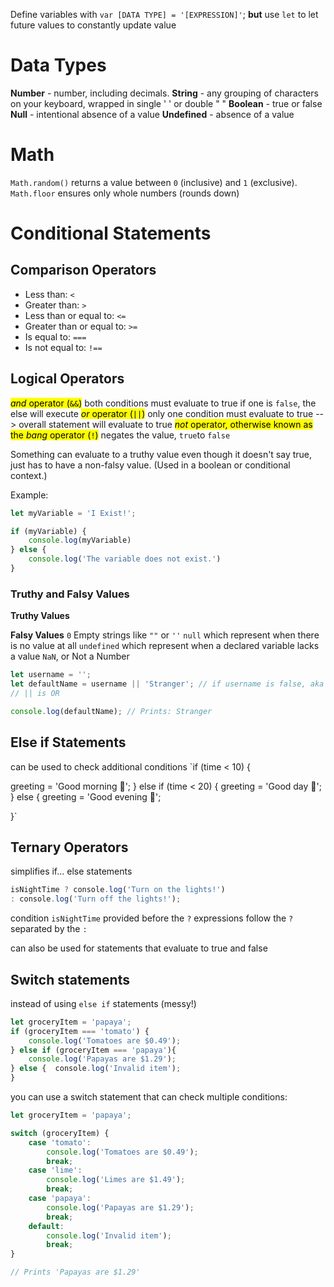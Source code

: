 Define variables with
`var [DATA TYPE] = '[EXPRESSION]'`;
**but** use 
`let` to let future values to constantly update value
# Data Types
**Number** - number, including decimals. 
**String** - any grouping of characters on your keyboard, wrapped in single ' ' or double " "
**Boolean** - true or false
**Null** - intentional absence of a value
**Undefined** - absence of a value
# Math
`Math.random()` returns a value between `0` (inclusive) and `1` (exclusive).
`Math.floor` ensures only whole numbers (rounds down)
# Conditional Statements
## Comparison Operators
- Less than: `<`
- Greater than: `>`
- Less than or equal to: `<=`
- Greater than or equal to: `>=`
- Is equal to: `===`
- Is not equal to: `!==`
## Logical Operators
<mark class="hltr-yellow">_and_ operator (`&&`)</mark>
	both conditions must evaluate to true
	if one is `false`, the else will execute
<mark class="hltr-yellow">_or_ operator (`||`)</mark>
	only one condition must evaluate to true --> overall statement will evaluate to true
<mark class="hltr-yellow">_not_ operator, otherwise known as the _bang_ operator (`!`)</mark>
	negates the value, `true`to `false`

Something can evaluate to a truthy value even though it doesn't say true, just has to have a non-falsy value. (Used in a boolean or conditional context.)

Example: 
````js
let myVariable = 'I Exist!';

if (myVariable) {   
	console.log(myVariable)
} else {   
	console.log('The variable does not exist.')
}
````

### Truthy and Falsy Values
**Truthy Values**

**Falsy Values**
`0`
Empty strings like `""` or `''`
`null` which represent when there is no value at all
`undefined` which represent when a declared variable lacks a value
`NaN`, or Not a Number

````js
let username = '';
let defaultName = username || 'Stranger'; // if username is false, aka blank (it will be true if there is a username), Stranger is outputted
// || is OR 

console.log(defaultName); // Prints: Stranger
````

## Else if Statements
can be used to check additional conditions 
`if (time < 10) {

  greeting = 'Good morning 🌄';
} else if (time < 20) {
  greeting = 'Good day 🌁';
} else {
  greeting = 'Good evening 🌉';

}`
## Ternary Operators
simplifies if... else statements
````js
isNightTime ? console.log('Turn on the lights!') 
: console.log('Turn off the lights!');
````
condition `isNightTime` provided before the `?`
expressions follow the `?`
separated by the `:`

can also be used for statements that evaluate to true and false

## Switch statements
instead of using `else if` statements (messy!)
````js
let groceryItem = 'papaya';
if (groceryItem === 'tomato') {  
	console.log('Tomatoes are $0.49');
} else if (groceryItem === 'papaya'){  
	console.log('Papayas are $1.29');
} else {  console.log('Invalid item');
}
````
you can use a switch statement that can check multiple conditions:
````js
let groceryItem = 'papaya';

switch (groceryItem) {  
	case 'tomato':    
		console.log('Tomatoes are $0.49');    
		break;  
	case 'lime':    
		console.log('Limes are $1.49');    
		break;  
	case 'papaya':    
		console.log('Papayas are $1.29');    
		break;  
	default:    
		console.log('Invalid item');    
		break;
}

// Prints 'Papayas are $1.29'
````



